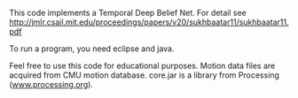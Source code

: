 This code implements a Temporal Deep Belief Net.
For detail see http://jmlr.csail.mit.edu/proceedings/papers/v20/sukhbaatar11/sukhbaatar11.pdf

To run a program, you need eclipse and java.

Feel free to use this code for educational purposes.
Motion data files are acquired from CMU motion database.
core.jar is a library from Processing (www.processing.org).

